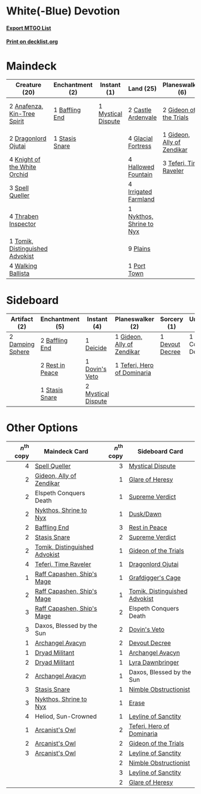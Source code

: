 # White(-Blue) Devotion

#### [Export MTGO List](../collection/White(-Blue)%20Devotion/White(-Blue)%20Devotion.txt)
#### [Print on decklist.org](http://decklist.org/?deckmain=2%09Anafenza,%20Kin-Tree%20Spirit%0A1%09Baffling%20End%0A2%09Castle%20Ardenvale%0A2%09Daxos,%20Blessed%20by%20the%20Sun%0A2%09Dragonlord%20Ojutai%0A1%09Elspeth%20Conquers%20Death%0A2%09Gideon%20of%20the%20Trials%0A1%09Gideon,%20Ally%20of%20Zendikar%0A4%09Glacial%20Fortress%0A4%09Hallowed%20Fountain%0A3%09Heliod,%20Sun-Crowned%0A4%09Irrigated%20Farmland%0A4%09Knight%20of%20the%20White%20Orchid%0A1%09Mystical%20Dispute%0A1%09Nykthos,%20Shrine%20to%20Nyx%0A9%09Plains%0A1%09Port%20Town%0A3%09Spell%20Queller%0A1%09Stasis%20Snare%0A3%09Teferi,%20Time%20Raveler%0A4%09Thraben%20Inspector%0A1%09Tomik,%20Distinguished%20Advokist%0A4%09Walking%20Ballista&deckside=2%09Baffling%20End%0A2%09Damping%20Sphere%0A1%09Deicide%0A1%09Devout%20Decree%0A1%09Dovin's%20Veto%0A1%09Elspeth%20Conquers%20Death%0A1%09Gideon,%20Ally%20of%20Zendikar%0A2%09Mystical%20Dispute%0A2%09Rest%20in%20Peace%0A1%09Stasis%20Snare%0A1%09Teferi,%20Hero%20of%20Dominaria)
# Maindeck

|                                              Creature (20)                                               |                                     Enchantment (2)                                     |                                         Instant (1)                                         |                                             Land (25)                                             |                                          Planeswalker (6)                                           |        Unknown (6)        |
|----------------------------------------------------------------------------------------------------------|-----------------------------------------------------------------------------------------|---------------------------------------------------------------------------------------------|---------------------------------------------------------------------------------------------------|-----------------------------------------------------------------------------------------------------|---------------------------|
|2 [Anafenza, Kin-Tree Spirit](http://gatherer.wizards.com/Pages/Card/Details.aspx?multiverseid=394490)    |1 [Baffling End](http://gatherer.wizards.com/Pages/Card/Details.aspx?multiverseid=439658)|1 [Mystical Dispute](http://gatherer.wizards.com/Pages/Card/Details.aspx?multiverseid=473020)|2 [Castle Ardenvale](http://gatherer.wizards.com/Pages/Card/Details.aspx?multiverseid=473200)      |2 [Gideon of the Trials](http://gatherer.wizards.com/Pages/Card/Details.aspx?multiverseid=426716)    |2 Daxos, Blessed by the Sun|
|2 [Dragonlord Ojutai](http://gatherer.wizards.com/Pages/Card/Details.aspx?multiverseid=394549)            |1 [Stasis Snare](http://gatherer.wizards.com/Pages/Card/Details.aspx?multiverseid=402048)|                                                                                             |4 [Glacial Fortress](http://gatherer.wizards.com/Pages/Card/Details.aspx?multiverseid=190562)      |1 [Gideon, Ally of Zendikar](http://gatherer.wizards.com/Pages/Card/Details.aspx?multiverseid=401897)|1 Elspeth Conquers Death   |
|4 [Knight of the White Orchid](http://gatherer.wizards.com/Pages/Card/Details.aspx?multiverseid=178094)   |                                                                                         |                                                                                             |4 [Hallowed Fountain](http://gatherer.wizards.com/Pages/Card/Details.aspx?multiverseid=97071)      |3 [Teferi, Time Raveler](http://gatherer.wizards.com/Pages/Card/Details.aspx?multiverseid=461148)    |3 Heliod, Sun-Crowned      |
|3 [Spell Queller](http://gatherer.wizards.com/Pages/Card/Details.aspx?multiverseid=414494)                |                                                                                         |                                                                                             |4 [Irrigated Farmland](http://gatherer.wizards.com/Pages/Card/Details.aspx?multiverseid=426947)    |                                                                                                     |                           |
|4 [Thraben Inspector](http://gatherer.wizards.com/Pages/Card/Details.aspx?multiverseid=409784)            |                                                                                         |                                                                                             |1 [Nykthos, Shrine to Nyx](http://gatherer.wizards.com/Pages/Card/Details.aspx?multiverseid=373713)|                                                                                                     |                           |
|1 [Tomik, Distinguished Advokist](http://gatherer.wizards.com/Pages/Card/Details.aspx?multiverseid=460961)|                                                                                         |                                                                                             |9 [Plains](http://gatherer.wizards.com/Pages/Card/Details.aspx?multiverseid=439856)                |                                                                                                     |                           |
|4 [Walking Ballista](http://gatherer.wizards.com/Pages/Card/Details.aspx?multiverseid=423848)             |                                                                                         |                                                                                             |1 [Port Town](http://gatherer.wizards.com/Pages/Card/Details.aspx?multiverseid=410046)             |                                                                                                     |                           |


# Sideboard

|                                       Artifact (2)                                        |                                     Enchantment (5)                                      |                                         Instant (4)                                         |                                           Planeswalker (2)                                           |                                       Sorcery (1)                                        |      Unknown (1)       |
|-------------------------------------------------------------------------------------------|------------------------------------------------------------------------------------------|---------------------------------------------------------------------------------------------|------------------------------------------------------------------------------------------------------|------------------------------------------------------------------------------------------|------------------------|
|2 [Damping Sphere](http://gatherer.wizards.com/Pages/Card/Details.aspx?multiverseid=443101)|2 [Baffling End](http://gatherer.wizards.com/Pages/Card/Details.aspx?multiverseid=439658) |1 [Deicide](http://gatherer.wizards.com/Pages/Card/Details.aspx?multiverseid=380395)         |1 [Gideon, Ally of Zendikar](http://gatherer.wizards.com/Pages/Card/Details.aspx?multiverseid=401897) |1 [Devout Decree](http://gatherer.wizards.com/Pages/Card/Details.aspx?multiverseid=466767)|1 Elspeth Conquers Death|
|                                                                                           |2 [Rest in Peace](http://gatherer.wizards.com/Pages/Card/Details.aspx?multiverseid=442021)|1 [Dovin's Veto](http://gatherer.wizards.com/Pages/Card/Details.aspx?multiverseid=461120)    |1 [Teferi, Hero of Dominaria](http://gatherer.wizards.com/Pages/Card/Details.aspx?multiverseid=443095)|                                                                                          |                        |
|                                                                                           |1 [Stasis Snare](http://gatherer.wizards.com/Pages/Card/Details.aspx?multiverseid=402048) |2 [Mystical Dispute](http://gatherer.wizards.com/Pages/Card/Details.aspx?multiverseid=473020)|                                                                                                      |                                                                                          |                        |


# Other Options

|*n*<sup>th</sup> copy|                                             Maindeck Card                                              |*n*<sup>th</sup> copy|                                             Sideboard Card                                             |
|--------------------:|--------------------------------------------------------------------------------------------------------|--------------------:|--------------------------------------------------------------------------------------------------------|
|                    4|[Spell Queller](http://gatherer.wizards.com/Pages/Card/Details.aspx?multiverseid=414494)                |                    3|[Mystical Dispute](http://gatherer.wizards.com/Pages/Card/Details.aspx?multiverseid=473020)             |
|                    2|[Gideon, Ally of Zendikar](http://gatherer.wizards.com/Pages/Card/Details.aspx?multiverseid=401897)     |                    1|[Glare of Heresy](http://gatherer.wizards.com/Pages/Card/Details.aspx?multiverseid=373691)              |
|                    2|Elspeth Conquers Death                                                                                  |                    1|[Supreme Verdict](http://gatherer.wizards.com/Pages/Card/Details.aspx?multiverseid=438776)              |
|                    2|[Nykthos, Shrine to Nyx](http://gatherer.wizards.com/Pages/Card/Details.aspx?multiverseid=373713)       |                    1|[Dusk/Dawn](http://gatherer.wizards.com/Pages/Card/Details.aspx?multiverseid=426912)                    |
|                    2|[Baffling End](http://gatherer.wizards.com/Pages/Card/Details.aspx?multiverseid=439658)                 |                    3|[Rest in Peace](http://gatherer.wizards.com/Pages/Card/Details.aspx?multiverseid=442021)                |
|                    2|[Stasis Snare](http://gatherer.wizards.com/Pages/Card/Details.aspx?multiverseid=402048)                 |                    2|[Supreme Verdict](http://gatherer.wizards.com/Pages/Card/Details.aspx?multiverseid=438776)              |
|                    2|[Tomik, Distinguished Advokist](http://gatherer.wizards.com/Pages/Card/Details.aspx?multiverseid=460961)|                    1|[Gideon of the Trials](http://gatherer.wizards.com/Pages/Card/Details.aspx?multiverseid=426716)         |
|                    4|[Teferi, Time Raveler](http://gatherer.wizards.com/Pages/Card/Details.aspx?multiverseid=461148)         |                    1|[Dragonlord Ojutai](http://gatherer.wizards.com/Pages/Card/Details.aspx?multiverseid=394549)            |
|                    1|[Raff Capashen, Ship's Mage](http://gatherer.wizards.com/Pages/Card/Details.aspx?multiverseid=443090)   |                    1|[Grafdigger's Cage](http://gatherer.wizards.com/Pages/Card/Details.aspx?multiverseid=278452)            |
|                    2|[Raff Capashen, Ship's Mage](http://gatherer.wizards.com/Pages/Card/Details.aspx?multiverseid=443090)   |                    1|[Tomik, Distinguished Advokist](http://gatherer.wizards.com/Pages/Card/Details.aspx?multiverseid=460961)|
|                    3|[Raff Capashen, Ship's Mage](http://gatherer.wizards.com/Pages/Card/Details.aspx?multiverseid=443090)   |                    2|Elspeth Conquers Death                                                                                  |
|                    3|Daxos, Blessed by the Sun                                                                               |                    2|[Dovin's Veto](http://gatherer.wizards.com/Pages/Card/Details.aspx?multiverseid=461120)                 |
|                    1|[Archangel Avacyn](http://gatherer.wizards.com/Pages/Card/Details.aspx?multiverseid=409741)             |                    2|[Devout Decree](http://gatherer.wizards.com/Pages/Card/Details.aspx?multiverseid=466767)                |
|                    1|[Dryad Militant](http://gatherer.wizards.com/Pages/Card/Details.aspx?multiverseid=456369)               |                    1|[Archangel Avacyn](http://gatherer.wizards.com/Pages/Card/Details.aspx?multiverseid=409741)             |
|                    2|[Dryad Militant](http://gatherer.wizards.com/Pages/Card/Details.aspx?multiverseid=456369)               |                    1|[Lyra Dawnbringer](http://gatherer.wizards.com/Pages/Card/Details.aspx?multiverseid=442914)             |
|                    2|[Archangel Avacyn](http://gatherer.wizards.com/Pages/Card/Details.aspx?multiverseid=409741)             |                    1|Daxos, Blessed by the Sun                                                                               |
|                    3|[Stasis Snare](http://gatherer.wizards.com/Pages/Card/Details.aspx?multiverseid=402048)                 |                    1|[Nimble Obstructionist](http://gatherer.wizards.com/Pages/Card/Details.aspx?multiverseid=430729)        |
|                    3|[Nykthos, Shrine to Nyx](http://gatherer.wizards.com/Pages/Card/Details.aspx?multiverseid=373713)       |                    1|[Erase](http://gatherer.wizards.com/Pages/Card/Details.aspx?multiverseid=386533)                        |
|                    4|Heliod, Sun-Crowned                                                                                     |                    1|[Leyline of Sanctity](http://gatherer.wizards.com/Pages/Card/Details.aspx?multiverseid=204993)          |
|                    1|[Arcanist's Owl](http://gatherer.wizards.com/Pages/Card/Details.aspx?multiverseid=473168)               |                    2|[Teferi, Hero of Dominaria](http://gatherer.wizards.com/Pages/Card/Details.aspx?multiverseid=443095)    |
|                    2|[Arcanist's Owl](http://gatherer.wizards.com/Pages/Card/Details.aspx?multiverseid=473168)               |                    2|[Gideon of the Trials](http://gatherer.wizards.com/Pages/Card/Details.aspx?multiverseid=426716)         |
|                    3|[Arcanist's Owl](http://gatherer.wizards.com/Pages/Card/Details.aspx?multiverseid=473168)               |                    2|[Leyline of Sanctity](http://gatherer.wizards.com/Pages/Card/Details.aspx?multiverseid=204993)          |
|                     |                                                                                                        |                    2|[Nimble Obstructionist](http://gatherer.wizards.com/Pages/Card/Details.aspx?multiverseid=430729)        |
|                     |                                                                                                        |                    3|[Leyline of Sanctity](http://gatherer.wizards.com/Pages/Card/Details.aspx?multiverseid=204993)          |
|                     |                                                                                                        |                    2|[Glare of Heresy](http://gatherer.wizards.com/Pages/Card/Details.aspx?multiverseid=373691)              |

